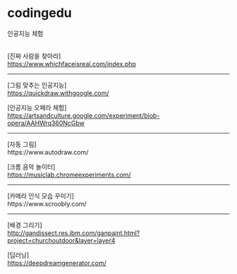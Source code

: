 # codingedu
인공지능 체험<br><br>

[진짜 사람을 찾아라]<br>
https://www.whichfaceisreal.com/index.php

<HR>
  
[그림 맞추는 인공지능]<br>
https://quickdraw.withgoogle.com/

[인공지능 오페라 체험]<br>
https://artsandculture.google.com/experiment/blob-opera/AAHWrq360NcGbw

 <HR>
[자동 그림]<br>
https://www.autodraw.com/

[크롬 음악 놀이터]<br>
https://musiclab.chromeexperiments.com/

<HR>
[카메라 인식 모습 꾸미기]<br>
https://www.scroobly.com/

<HR>

[배경 그리기]<br>
http://gandissect.res.ibm.com/ganpaint.html?project=churchoutdoor&layer=layer4

[딥러닝]<br>
https://deepdreamgenerator.com/







